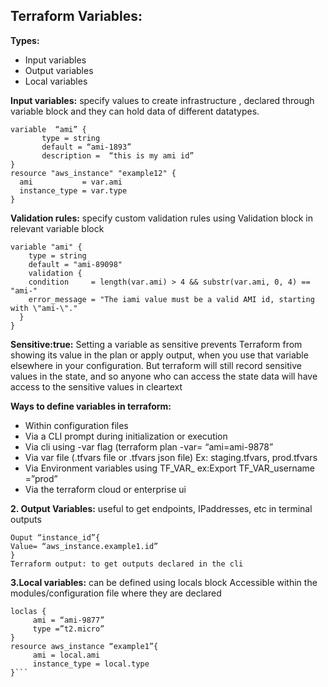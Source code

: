 ## Terraform Variables:
**Types:**
- Input variables
- Output variables
- Local variables

**Input variables:** specify values to create infrastructure , declared through variable block and they can hold data of different datatypes.

```
variable  “ami” {
       type = string
       default = “ami-1893”
       description =  “this is my ami id”
}
resource "aws_instance" "example12" {
  ami           = var.ami
  instance_type = var.type
}
```

**Validation rules:** specify custom validation rules using Validation block in relevant variable block

```
variable "ami" {
    type = string
    default = "ami-89098"
    validation {
    condition     = length(var.ami) > 4 && substr(var.ami, 0, 4) == "ami-"
    error_message = "The iami value must be a valid AMI id, starting with \"ami-\"."
  }
}
```

**Sensitive:true:** Setting a variable as sensitive prevents Terraform from showing its value in the plan or apply output, when you use that variable elsewhere in your configuration. But terraform will still record sensitive values in the state, and so anyone who can access the state data will have access to the sensitive values in cleartext

**Ways to define variables in terraform:**

- Within configuration files
- Via a CLI prompt during initialization or execution
- Via cli using -var flag (terraform plan -var= “ami=ami-9878”
- Via var file (.tfvars file or .tfvars json file)
   Ex: staging.tfvars, prod.tfvars
- Via Environment variables using TF_VAR_
   ex:Export TF_VAR_username =”prod”
- Via the terraform cloud or enterprise ui
  
**2. Output Variables:** useful to get endpoints, IPaddresses, etc in terminal outputs
```
Ouput “instance_id”{
Value= “aws_instance.example1.id”
}
Terraform output: to get outputs declared in the cli
```

**3.Local variables:** can be defined using locals block
Accessible within the modules/configuration file where they are declared
```
loclas {
     ami = “ami-9877”
     type =”t2.micro”
}
resource aws_instance “example1”{
     ami = local.ami
     instance_type = local.type
}```
